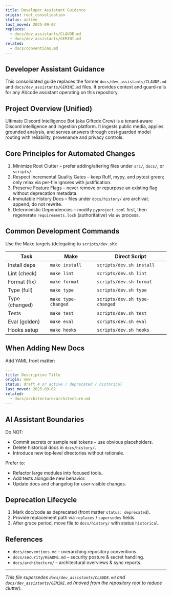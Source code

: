 ```yaml
---
title: Developer Assistant Guidance
origin: root_consolidation
status: active
last_moved: 2025-09-02
replaces:
  - docs/dev_assistants/CLAUDE.md
  - docs/dev_assistants/GEMINI.md
related:
  - docs/conventions.md
---
```


## Developer Assistant Guidance

This consolidated guide replaces the former `docs/dev_assistants/CLAUDE.md` and `docs/dev_assistants/GEMINI.md` files. It provides context and guard‑rails for any AI/code assistant operating on this repository.

## Project Overview (Unified)

Ultimate Discord Intelligence Bot (aka Giftedx Crew) is a tenant‑aware Discord intelligence and ingestion platform. It ingests public media, applies grounded analysis, and serves answers through cost‑guarded model routing with reliability, provenance and privacy controls.

## Core Principles for Automated Changes

1. Minimize Root Clutter – prefer adding/altering files under `src/`, `docs/`, or `scripts/`.
1. Respect Incremental Quality Gates – keep Ruff, mypy, and pytest green; only relax via per‑file ignores with justification.
1. Preserve Feature Flags – never remove or repurpose an existing flag without deprecation metadata.
1. Immutable History Docs – files under `docs/history/` are archival; append, do not rewrite.
1. Deterministic Dependencies – modify `pyproject.toml` first, then regenerate `requirements.lock` (authoritative) via `uv` process.

## Common Development Commands

Use the Make targets (delegating to `scripts/dev.sh`):

| Task | Make | Direct Script |
|------|------|---------------|
| Install deps | `make install` | `scripts/dev.sh install` |
| Lint (check) | `make lint` | `scripts/dev.sh lint` |
| Format (fix) | `make format` | `scripts/dev.sh format` |
| Type (full) | `make type` | `scripts/dev.sh type` |
| Type (changed) | `make type-changed` | `scripts/dev.sh type-changed` |
| Tests | `make test` | `scripts/dev.sh test` |
| Eval (golden) | `make eval` | `scripts/dev.sh eval` |
| Hooks setup | `make hooks` | `scripts/dev.sh hooks` |

## When Adding New Docs

Add YAML front matter:

```yaml
---
title: Descriptive Title
origin: new
status: draft # or active / deprecated / historical
last_moved: 2025-09-02
related:
  - docs/architecture/architecture.md
---
```

## AI Assistant Boundaries

Do NOT:

- Commit secrets or sample real tokens – use obvious placeholders.
- Delete historical docs in `docs/history/`.
- Introduce new top‑level directories without rationale.

Prefer to:

- Refactor large modules into focused tools.
- Add tests alongside new behavior.
- Update docs and changelog for user‑visible changes.

## Deprecation Lifecycle

1. Mark doc/code as deprecated (front matter `status: deprecated`).
1. Provide replacement path via `replaces` / `supersedes` fields.
1. After grace period, move file to `docs/history/` with status `historical`.

## References

- `docs/conventions.md` – overarching repository conventions.
- `docs/security/README.md` – security posture & secret handling.
- `docs/architecture/` – architectural overviews & sync reports.

---
_This file supersedes `docs/dev_assistants/CLAUDE.md` and `docs/dev_assistants/GEMINI.md` (moved from the repository root to reduce clutter)._
